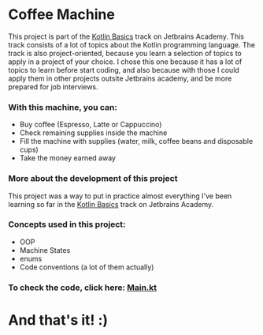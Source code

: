 # Coffee Machine
This project is part of the [Kotlin Basics](https://hyperskill.org/tracks/18) track on Jetbrains Academy. This track 
consists of a lot of topics about the Kotlin programming language. The track is also project-oriented, because 
you 
learn a 
selection of topics to apply in a project of your choice. I chose this one because it has a lot of topics to learn 
before start coding, and also because with those I could apply them in other projects outsite Jetbrains academy, and 
be more prepared for job interviews.

### With this machine, you can:

* Buy coffee (Espresso, Latte or Cappuccino)
* Check remaining supplies inside the machine
* Fill the machine with supplies (water, milk, coffee beans and disposable cups)
* Take the money earned away

### More about the development of this project

This project was a way to put in practice almost everything I've been learning so far in the [Kotlin Basics](https://hyperskill.org/tracks/18) track on Jetbrains Academy.

### Concepts used in this project:
* OOP
* Machine States
* enums
* Code conventions (a lot of them actually)

### To check the code, click here: [Main.kt](https://github.com/irvinglucas/CoffeeMachine/blob/master/Coffee%20Machine/task/src/machine/Main.kt)

# And that's it! :)
